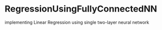 # RegressionUsingFullyConnectedNN
implementing Linear Regression using single two-layer neural network 
